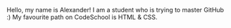 Hello, my name is Alexander!
I am a student who is trying to master GitHub :)
My favourite path on CodeSchool is HTML & CSS.
